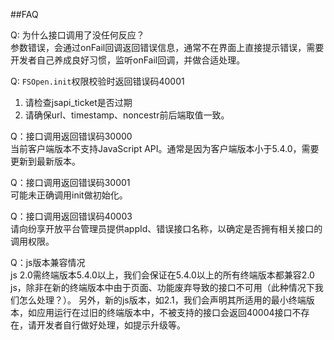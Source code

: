 ##FAQ

Q: 为什么接口调用了没任何反应？    
参数错误，会通过onFail回调返回错误信息，通常不在界面上直接提示错误，需要开发者自己养成良好习惯，监听onFail回调，并做合适处理。   

Q: `FSOpen.init`权限校验时返回错误码40001   
1. 请检查jsapi_ticket是否过期   
2. 请确保url、timestamp、noncestr前后端取值一致。  

Q：接口调用返回错误码30000   
当前客户端版本不支持JavaScript API。通常是因为客户端版本小于5.4.0，需要更新到最新版本。   

Q：接口调用返回错误码30001   
可能未正确调用init做初始化。   

Q：接口调用返回错误码40003    
 请向纷享开放平台管理员提供appId、错误接口名称，以确定是否拥有相关接口的调用权限。    

Q：js版本兼容情况    
js 2.0需终端版本5.4.0以上，我们会保证在5.4.0以上的所有终端版本都兼容2.0 js，除非在新的终端版本中由于页面、功能废弃导致的接口不可用（此种情况下我们怎么处理？）。 另外，新的js版本，如2.1，我们会声明其所适用的最小终端版本，如应用运行在过旧的终端版本中，不被支持的接口会返回40004接口不存在，请开发者自行做好处理，如提示升级等。  

 

